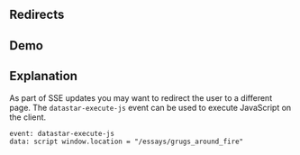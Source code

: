 ## Redirects

## Demo

<div id="update" data-on-load="$get('/examples/redirects/data')">
</div>

## Explanation

As part of SSE updates you may want to redirect the user to a different page. The `datastar-execute-js` event can be used to execute JavaScript on the client.

```html
event: datastar-execute-js
data: script window.location = "/essays/grugs_around_fire"
```

